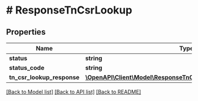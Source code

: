 # # ResponseTnCsrLookup

## Properties

Name | Type | Description | Notes
------------ | ------------- | ------------- | -------------
**status** | **string** |  | [optional]
**status_code** | **string** |  | [optional]
**tn_csr_lookup_response** | [**\OpenAPI\Client\Model\ResponseTnCsrLookupTnCsrLookupResponse**](ResponseTnCsrLookupTnCsrLookupResponse.md) |  | [optional]

[[Back to Model list]](../../README.md#models) [[Back to API list]](../../README.md#endpoints) [[Back to README]](../../README.md)
